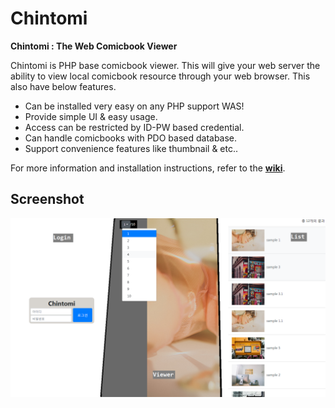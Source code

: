 # Chintomi
**Chintomi : The Web Comicbook Viewer**

Chintomi is PHP base comicbook viewer. This will give your web server the ability to view local comicbook resource through your web browser.
This also have below features.

* Can be installed very easy on any PHP support WAS!
* Provide simple UI & easy usage.
* Access can be restricted by ID-PW based credential.
* Can handle comicbooks with PDO based database.
* Support convenience features like thumbnail & etc..

For more information and installation instructions, refer to the **[wiki](https://wiki.chinchister.com/chintomi)**.

## Screenshot
![Demo Screenshot](https://github.com/Dictor/Chintomi/blob/master/demo_screenshot.png?raw=true)
